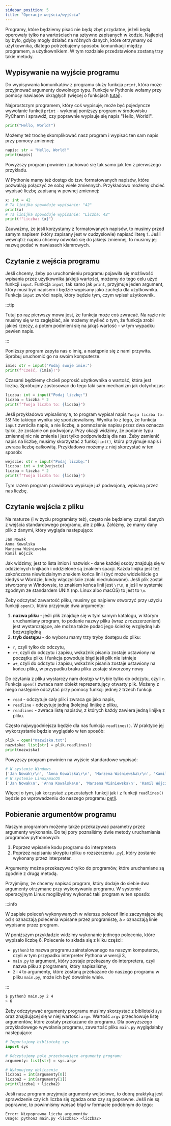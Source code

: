 ```yaml
---
sidebar_position: 5
title: "Operacje wejścia/wyjścia"
---
```


Programy, które będziemy pisać nie będą zbyt przydatne, jeżeli będą operowały
tylko na wartościach na sztywno zapisanych w kodzie. Najlepiej by było, gdyby
mogły działać na różnych danych, które otrzymamy od użytkownika, dlatego
potrzebujemy sposobu komunikacji między programem, a użytkownikiem. W tym
rozdziale przedstawione zostaną trzy takie metody.

## Wypisywanie na wyjście programu

Do wypisywania komunikatów z programu służy funkcja `print`, która może
przyjmować argumenty dowolnego typu. Funkcje w Pythonie wołamy przy pomocy
nawiasów okrągłych (więcej o funkcjach [tutaj](./6-functions.md)).

Najprostszym programem, który coś wypisuje, może być pojedyncze wywołanie funkcji
`print` - wykonaj poniższy program w środowisku PyCharm i sprawdź, czy poprawnie
wypisuje się napis "Hello, World!".

```python showLineNumbers
print("Hello, World!")
```

Możemy też trochę skomplikować nasz program i wypisać ten sam napis przy pomocy
zmiennej:

```python showLineNumbers
napis: str = "Hello, World!"
print(napis)
```

Powyższy program powinien zachować się tak samo jak ten z pierwszego przykładu.

W Pythonie mamy też dostęp do tzw. formatowanych napisów, które pozwalają
połączyć ze sobą wiele zmiennych. Przykładowo możemy chcieć wypisać liczbę
zapisaną w pewnej zmiennej:

```python showLineNumbers
x: int = 42
# Ta linijka spowoduje wypisanie: "42"
print(x)
# Ta linijka spowoduje wypisanie: "Liczba: 42"
print(f"Liczba: {x}")
```

Zauważmy, że jeśli korzystamy z formatowanych napisów, to musimy przed samym
napisem (który zapisany jest w cudzysłowie) napisać literę `f`. Jeśli wewnątrz
napisu chcemy odwołać się do jakiejś zmiennej, to musimy jej nazwę podać w
nawiasach klamrowych.

## Czytanie z wejścia programu

Jeśli chcemy, żeby po uruchomieniu programu pojawiła się możliwość wpisania
przez użytkownika jakiejś wartości, możemy do tego celu użyć funkcji `input`.
Funkcja `input`, tak samo jak `print`, przyjmuje jeden argument, który musi być
napisem i będzie wypisany jako zachęta dla użytkownika. Funkcja `input` zwróci
napis, który będzie tym, czym wpisał użytkownik.

:::tip

Tutaj po raz pierwszy mowa jest, że funkcja może coś zwracać. Na razie nie
musimy się w to zagłębiać, ale możemy myśleć o tym, że funkcja zrobi jakieś
rzeczy, a potem podmieni się na jakąś wartość - w tym wypadku pewien napis.

:::

Poniższy program zapyta nas o imię, a następnie się z nami przywita. Spróbuj
uruchomić go na swoim komputerze.

```python showLineNumbers
imie: str = input("Podaj swoje imie:")
print(f"Cześć, {imie}!")
```

Czasami będziemy chcieli poprosić użytkownika o wartość, która jest liczbą.
Spróbujmy zastosować do tego taki sam mechanizm jak dotychczas:

```python showLineNumbers
liczba: int = input("Podaj liczbę:")
liczba = liczba * 2
print(f"Twoja liczba to: {liczba}")
```

Jeśli przykładowo wpisalismy `5`, to program wypisał napis `Twoja liczba to: 55`!
Nie takiego wyniku się spodziewalismy. Wynika to z tego, że funkcja `input`
zwróciła napis, a nie liczbę, a pomnożenie napisu przez dwa oznacza tylko, że
zostanie on podwojony. Przy okazji widzimy, że podanie typu zmiennej nic nie
zmienia i jest tylko podpowiedzią dla nas. Żeby zamienić napis na liczbę, musimy
skorzystać z funkcji `int()`, która przyjmuje napis i zwraca liczbę całkowitą.
Przykładowo możemy z niej skorzystać w ten sposób:

```python showLineNumbers
wejscie: str = input("Podaj liczbę:")
liczba: int = int(wejscie)
liczba = liczba * 2
print(f"Twoja liczba to: {liczba}")
```

Tym razem program prawidłowo wypisuje już podwojoną, wpisaną przez nas liczbę.

## Czytanie wejścia z pliku

Na maturze (i w życiu programisty też), często nie będziemy czytali danych z
wejścia standardowego programu, ale z pliku. Załóżmy, że mamy dany plik z
danymi, który wygląda następująco:

```txt showLineNumbers
Jan Nowak
Anna Kowalska
Marzena Wiśniewska
Kamil Wójcik
```

Jak widzimy, jest to lista imion i nazwisk - dane każdej osoby znajdują się w
oddzielnych linijkach i oddzielone są znakiem spacji. Każda linijka jest też
zakończona niewidzialnym znakiem końca linii (być może widzieliście go kiedyś
w Wordzie, kiedy włączyliście znaki niedrukowane). Jeśli plik został stworzony
w Windowsie, to znakiem końca linii jest `\r\n`, a jeśli w systemie zgodnym ze
standardem UNIX (np. Linux albo macOS) to jest to `\n`.

Żeby odczytać zawartość pliku, musimy go najpierw otworzyć przy użyciu funkcji
`open()`, która przyjmuje dwa argumenty:

1. **nazwa pliku** - jeśli plik znajduje się w tym samym katalogu, w którym
   uruchamiany program, to podanie nazwy pliku (wraz z rozszerzeniem) jest
   wystarczające, ale można także podać jego ścieżkę względną lub bezwzględną
2. **tryb dostępu** - do wyboru mamy trzy tryby dostępu do pliku:

- `r`, czyli tylko do odczytu,
- `r+`, czyli do odczytu i zapisu, wskaźnik pisania zostaje ustawiony na
  początku pliku i funkcja powoduje błąd jeśli plik nie istnieje
- `a+`, czyli do odczytu i zapisu, wskaźnik pisania zostaje ustawiony na
  końcu pliku, w przypadku braku pliku zostaje stworzony nowy

Do czytania z pliku wystarczy nam dostęp w trybie tylko do odczytu, czyli `r`.
Funkcja `open()` zwraca nam obiekt reprezentujący otwarty plik. Możeny z niego
następnie odczytać przy pomocy funkcji jednej z trzech funkcji:

- `read` - odczytuje cały plik i zwraca go jako napis,
- `readline` - odczytuje jedną (kolejną) linijkę z pliku,
- `readlines` - zwraca listę napisów, z których każdy zawiera jedną linijkę z
  pliku.

Często najwygodniejsza będzie dla nas funkcja `readlines()`. W praktyce jej
wykorzystanie będzie wyglądało w ten sposób:

```python showLineNumbers
plik = open("nazwiska.txt")
nazwiska: list[str] = plik.readlines()
print(nazwiska)
```

Powyższy program powinien na wyjście standardowe wypisać:

```python
# W systemie Windows
['Jan Nowak\r\n', 'Anna Kowalska\r\n', 'Marzena Wiśniewska\r\n', 'Kamil Wójcik\r\n']
# W systemie Linux/macOS
['Jan Nowak\n', 'Anna Kowalska\n', 'Marzena Wiśniewska\n', 'Kamil Wójcik\n']
```

Więcej o tym, jak korzystać z pozostałych funkcji jak i z funkcji `readlines()`
będzie po wprowadzeniu do naszego programu [pętli](./5-loops.md).

## Pobieranie argumentów programu

Naszym programom możemy także przekazywać parametry przez argumenty wykonania.
Do tej pory poznaliśmy dwie metody uruchamiania programów pythonowych:

1. Poprzez wpisanie kodu programu do interpretera
2. Poprzez napisaniu skryptu (pliku o rozszerzeniu `.py`), który zostanie
   wykonany przez interpreter.

Argumenty można przekazywać tylko do programów, które uruchamiane są zgodnie z
drugą metodą.

Przyjmijmy, że chcemy napisać program, który dodaje do siebie dwa argumenty
otrzymane przy wykonywaniu programu. W systemie operacyjnym Linux moglibyśmy
wykonać taki program w ten sposób:

:::info

W zapisie poleceń wykonywanych w wierszu poleceń linie zaczynające się od `$`
oznaczają polecenia wpisane przez programistę, a `>` oznaczają linie wypisane
przez program.

W poniższym przykładzie widzimy wykonanie jednego polecenia, które wypisało
liczbę 6. Polecenie to składa się z kilku części:

- `python3` to nazwa programu zainstalowanego na naszym komputerze, czyli w tym
  przypadku interpreter Pythona w wersji 3,
- `main.py` to argument, który zostaje przekazany do interpretera, czyli nazwa
  pliku z programem, który napisaliśmy,
- `2` i `4` to argumenty, które zostaną przekazane do naszego programu w pliku
  `main.py`, może ich być dowolnie wiele.

:::

```bash
$ python3 main.py 2 4
> 6
```

Żeby odczytywać argumenty programu musimy skorzystać z biblioteki `sys` oraz
znajdującej się w niej wartości `argv`. Wartość `argv` przechowuje listę
argumentów, które zostały przekazane do programu. Dla powyższego przykładowego
wywołania programu, zawartość pliku `main.py` wyglądałaby następująco:

```python showLineNumbers
# Importujemy bibliotekę sys
import sys

# Odczytujemy pole przechowujące argumenty programu
argumenty: list[str] = sys.argv

# Wykonujemy obliczenie
liczba1 = int(argumenty[0])
liczba2 = int(argumenty[1])
print(liczba1 + liczba2)
```

Jeśli nasz program przyjmuje argumenty wejściowe, to dobrą praktyką jest
sprawdzenie czy ich liczba się zgadza oraz czy są poprawne. Jeśli nie są
poprawne, to powinniśmy wpisać błąd w formacie podobnym do tego:

```
Error: Niepoprawna liczba argumentów
Usage: python3 main.py <liczba1> <liczba2>
```
